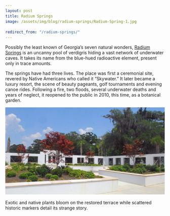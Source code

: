 ```yaml
---
layout: post
title: Radium Springs
image: /assets/img/blog/radium-springs/Radium-Spring-1.jpg

redirect_from: "/radium-springs/"
---
```


Possibly the least known of Georgia’s seven natural wonders, [Radium Springs][0] is an uncanny pool of verdigris hiding a vast network of underwater caves. It takes its name from the blue-hued radioactive element, present only in trace amounts.

The springs have had three lives. The place was first a ceremonial site, revered by Native Americans who called it “Skywater.” It later became a luxury resort, the scene of beauty pageants, golf tournaments and evening canoe rides. Following a fire, two floods, several underwater deaths and years of neglect, it reopened to the public in 2010, this time, as a botanical garden.

![Radium Springs](/assets/img/blog/radium-springs/Radium-Spring-2.jpg)

Exotic and native plants bloom on the restored terrace while scattered historic markers detail its strange story.

[0]: https://visitalbanyga.com/?/see/attractions_a-z/radium_springs_gardens
